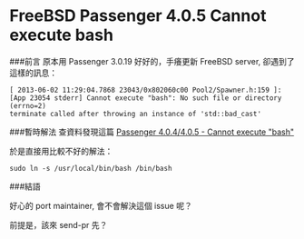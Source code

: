 FreeBSD Passenger 4.0.5 Cannot execute bash
======

###前言
原本用 Passenger 3.0.19 好好的，手癢更新 FreeBSD server, 卻遇到了這樣的訊息：

    [ 2013-06-02 11:29:04.7868 23043/0x802060c00 Pool2/Spawner.h:159 ]: [App 23054 stderr] Cannot execute "bash": No such file or directory (errno=2)
    terminate called after throwing an instance of 'std::bad_cast'

###暫時解法
查資料發現這篇 [Passenger 4.0.4/4.0.5 - Cannot execute "bash"](https://groups.google.com/forum/?fromgroups#!topic/phusion-passenger/u0QN_F09UpI)

於是直接用比較不好的解法：

    sudo ln -s /usr/local/bin/bash /bin/bash

###結語

好心的 port maintainer, 會不會解決這個 issue 呢？

前提是，該來 send-pr 先？
